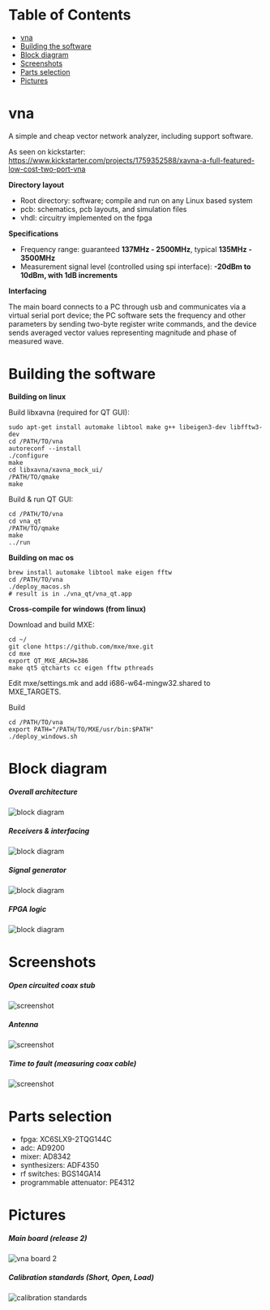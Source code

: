 
Table of Contents
=================
   * [vna](#vna)
   * [Building the software](#building-the-software)
   * [Block diagram](#block-diagram)
   * [Screenshots](#screenshots)
   * [Parts selection](#parts-selection)
   * [Pictures](#pictures)


# vna
A simple and cheap vector network analyzer, including support software.

As seen on kickstarter:
https://www.kickstarter.com/projects/1759352588/xavna-a-full-featured-low-cost-two-port-vna

__Directory layout__

* Root directory: software; compile and run on any Linux based system
* pcb: schematics, pcb layouts, and simulation files
* vhdl: circuitry implemented on the fpga

__Specifications__

* Frequency range: guaranteed **137MHz - 2500MHz**, typical **135MHz - 3500MHz**
* Measurement signal level (controlled using spi interface): **-20dBm to 10dBm, with 1dB increments**

__Interfacing__

The main board connects to a PC through usb and communicates via a virtual serial port device; the PC software sets the frequency and other parameters by sending two-byte register write commands, and the device sends averaged vector values representing magnitude and phase of measured wave.

# Building the software

__Building on linux__

Build libxavna (required for QT GUI):
```
sudo apt-get install automake libtool make g++ libeigen3-dev libfftw3-dev
cd /PATH/TO/vna
autoreconf --install
./configure
make
cd libxavna/xavna_mock_ui/
/PATH/TO/qmake
make
```

Build & run QT GUI:
```
cd /PATH/TO/vna
cd vna_qt
/PATH/TO/qmake
make
../run
```

__Building on mac os__
```
brew install automake libtool make eigen fftw
cd /PATH/TO/vna
./deploy_macos.sh
# result is in ./vna_qt/vna_qt.app
```

__Cross-compile for windows (from linux)__

Download and build MXE:
```
cd ~/
git clone https://github.com/mxe/mxe.git
cd mxe
export QT_MXE_ARCH=386
make qt5 qtcharts cc eigen fftw pthreads
```
Edit mxe/settings.mk and add i686-w64-mingw32.shared to MXE_TARGETS.

Build
```
cd /PATH/TO/vna
export PATH="/PATH/TO/MXE/usr/bin:$PATH"
./deploy_windows.sh
```

# Block diagram

##### Overall architecture
![block diagram](pictures/overall_diagram.png)

##### Receivers & interfacing
![block diagram](pictures/vna_main.png)

##### Signal generator
![block diagram](pictures/vna_tx.png)

##### FPGA logic
![block diagram](pictures/fpga_logic.png)





# Screenshots

##### Open circuited coax stub

![screenshot](pictures/screenshot_new_coax.png)

##### Antenna

![screenshot](pictures/screenshot_new_antenna.png)

##### Time to fault (measuring coax cable)

![screenshot](pictures/screenshot_new_ttf.png)


# Parts selection
* fpga: XC6SLX9-2TQG144C 
* adc: AD9200
* mixer: AD8342
* synthesizers: ADF4350
* rf switches: BGS14GA14
* programmable attenuator: PE4312

# Pictures
##### Main board (release 2)
![vna board 2](pictures/main2_top.jpg)

##### Calibration standards (Short, Open, Load)
![calibration standards](pictures/calibration_standards.jpg)


